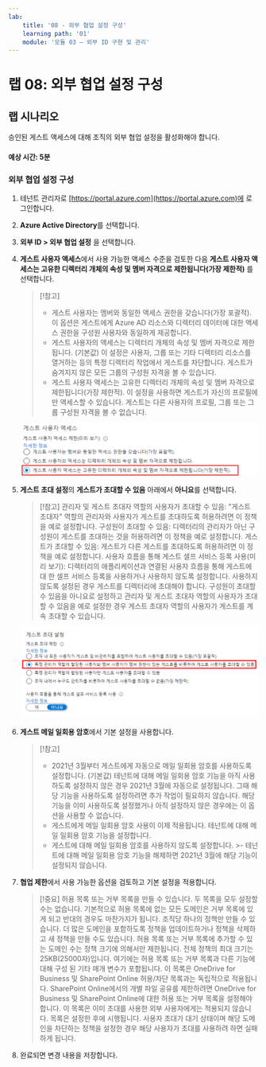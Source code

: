 ```yaml
---
lab:
    title: '08 - 외부 협업 설정 구성'
    learning path: '01'
    module: '모듈 03 – 외부 ID 구현 및 관리'
---
```


# 랩 08: 외부 협업 설정 구성

## 랩 시나리오

승인된 게스트 액세스에 대해 조직의 외부 협업 설정을 활성화해야 합니다.

#### 예상 시간: 5분

### 외부 협업 설정 구성

1. 테넌트 관리자로 [https://portal.azure.com](https://portal.azure.com)에 로그인합니다.

1. **Azure Active Directory**를 선택합니다.

1. **외부 ID > 외부 협업 설정** 을 선택합니다.

1. **게스트 사용자 액세스**에서 사용 가능한 액세스 수준을 검토한 다음 **게스트 사용자 액세스는 고유한 디렉터리 개체의 속성 및 멤버 자격으로 제한됩니다(가장 제한적)** 를 선택합니다.

    > [!참고]
    >
    >- 게스트 사용자는 멤버와 동일한 액세스 권한을 갖습니다(가장 포괄적). 이 옵션은 게스트에게 Azure AD 리소스와 디렉터리 데이터에 대한 액세스 권한을 구성원 사용자와 동일하게 제공합니다.
    >- 게스트 사용자의 액세스는 디렉터리 개체의 속성 및 멤버 자격으로 제한됩니다. (기본값) 이 설정은 사용자, 그룹 또는 기타 디렉터리 리소스를 열거하는 등의 특정 디렉터리 작업에서 게스트를 차단합니다. 게스트가 숨겨지지 않은 모든 그룹의 구성원 자격을 볼 수 있습니다.
    >- 게스트 사용자 액세스는 고유한 디렉터리 개체의 속성 및 멤버 자격으로 제한됩니다(가장 제한적). 이 설정을 사용하면 게스트가 자신의 프로필에만 액세스할 수 있습니다. 게스트는 다른 사용자의 프로필, 그룹 또는 그룹 구성원 자격을 볼 수 없습니다.

    ![게스트 사용자 액세스 제한 옵션을 보여주는 화면 이미지](./media/lp1-mod3-guest-user-access-restrictions.png)

1. **게스트 초대 설정**의 **게스트가 초대할 수 있음** 아래에서 **아니요**를 선택합니다.

    > [!참고]
    > 관리자 및 게스트 초대자 역할의 사용자가 초대할 수 있음: "게스트 초대자" 역할의 관리자와 사용자가 게스트를 초대하도록 허용하려면 이 정책을 예로 설정합니다.
    > 구성원이 초대할 수 있음: 디렉터리의 관리자가 아닌 구성원이 게스트를 초대하는 것을 허용하려면 이 정책을 예로 설정합니다.
    > 게스트가 초대할 수 있음: 게스트가 다른 게스트를 초대하도록 허용하려면 이 정책을 예로 설정합니다.
    > 사용자 흐름을 통해 게스트 셀프 서비스 등록 사용(미리 보기): 디렉터리의 애플리케이션과 연결된 사용자 흐름을 통해 게스트에 대 한 셀프 서비스 등록을 사용하거나 사용하지 않도록 설정합니다. 사용하지 않도록 설정된 경우 게스트를 디렉터리에 초대해야 합니다.
    > 구성원이 초대할 수 있음을 아니요로 설정하고 관리자 및 게스트 초대자 역할의 사용자가 초대할 수 있음을 예로 설정한 경우 게스트 초대자 역할의 사용자가 게스트를 계속 초대할 수 있습니다.

    ![게스트가 초대할 수 있음이 아니요로 설정되어 있고 강조 표시되어 있는 게스트 초대 설정을 보여주는 화면 이미지](./media/lp1-mod3-guest-invite-settings.png)

1. **게스트 메일 일회용 암호**에서 기본 설정을 사용합니다.

    >[!참고]
    >
    >- 2021년 3월부터 게스트에게 자동으로 메일 일회용 암호를 사용하도록 설정합니다. (기본값) 테넌트에 대해 메일 일회용 암호 기능을 아직 사용하도록 설정하지 않은 경우 2021년 3월에 자동으로 설정됩니다. 그때 해당 기능을 사용하도록 설정하려면 추가 작업이 필요하지 않습니다. 해당 기능을 이미 사용하도록 설정했거나 아직 설정하지 않은 경우에는 이 옵션을 사용할 수 없습니다.
    >- 게스트에게 메일 일회용 암호 사용이 이제 적용됩니다. 테넌트에 대해 메일 일회용 암호 기능을 설정합니다.
    >- 게스트에 대해 메일 일회용 암호를 사용하지 않도록 설정합니다. >- 테넌트에 대해 메일 일회용 암호 기능을 해제하면 2021년 3월에 해당 기능이 설정되지 않습니다.

1. **협업 제한**에서 사용 가능한 옵션을 검토하고 기본 설정을 적용합니다.

    > [!중요]
    > 허용 목록 또는 거부 목록을 만들 수 있습니다. 두 목록을 모두 설정할 수는 없습니다. 기본적으로 허용 목록에 없는 모든 도메인은 거부 목록에 있게 되고 반대의 경우도 마찬가지가 됩니다.
    > 조직당 하나의 정책만 만들 수 있습니다. 더 많은 도메인을 포함하도록 정책을 업데이트하거나 정책을 삭제하고 새 정책을 만들 수도 있습니다.
    > 허용 목록 또는 거부 목록에 추가할 수 있는 도메인 수는 정책 크기에 의해서만 제한됩니다. 전체 정책의 최대 크기는 25KB(25000자)입니다. 여기에는 허용 목록 또는 거부 목록과 다른 기능에 대해 구성 된 기타 매개 변수가 포함됩니다.
    > 이 목록은 OneDrive for Business 및 SharePoint Online 허용/차단 목록과는 독립적으로 적용됩니다. SharePoint Online에서의 개별 파일 공유를 제한하려면 OneDrive for Business 및 SharePoint Online에 대한 허용 또는 거부 목록을 설정해야 합니다.
    > 이 목록은 이미 초대를 사용한 외부 사용자에게는 적용되지 않습니다. 목록은 설정한 후에 시행됩니다. 사용자 초대가 대기 상태이며 해당 도메인을 차단하는 정책을 설정한 경우 해당 사용자가 초대를 사용하려 하면 실패하게 됩니다.

1. 완료되면 변경 내용을 저장합니다.
